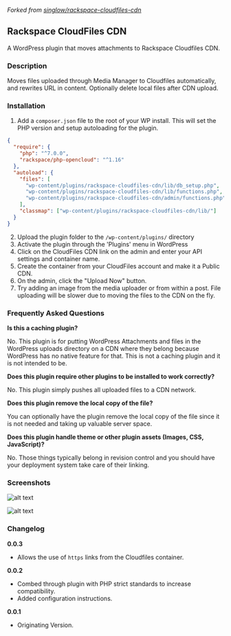 *Forked from [singlow/rackspace-cloudfiles-cdn](https://github.com/singlow/rackspace-cloudfiles-cdn)*

Rackspace CloudFiles CDN
----


A WordPress plugin that moves attachments to Rackspace Cloudfiles CDN.

### Description

Moves files uploaded through Media Manager to Cloudfiles automatically, and rewrites URL in content. Optionally delete local files after CDN upload.

### Installation

1. Add a `composer.json` file to the root of your WP install. This will set the PHP version and setup autoloading for the plugin.
```json
{
  "require": {
    "php": "^7.0.0",
    "rackspace/php-opencloud": "^1.16"
  },
  "autoload": {
    "files": [
      "wp-content/plugins/rackspace-cloudfiles-cdn/lib/db_setup.php",
      "wp-content/plugins/rackspace-cloudfiles-cdn/lib/functions.php",
      "wp-content/plugins/rackspace-cloudfiles-cdn/admin/functions.php"
    ],
    "classmap": ["wp-content/plugins/rackspace-cloudfiles-cdn/lib/"]
  }
}
```
2. Upload the plugin folder to the `/wp-content/plugins/` directory
3. Activate the plugin through the 'Plugins' menu in WordPress
4. Click on the CloudFiles CDN link on the admin and enter your API settings and container name.
5. Create the container from your CloudFiles account and make it a Public CDN.
6. On the admin, click the "Upload Now" button.
7. Try adding an image from the media uploader or from within a post. File uploading will be slower due to moving the files to the CDN on the fly.

### Frequently Asked Questions

**Is this a caching plugin?**

No. This plugin is for putting WordPress Attachments and files in the WordPress uploads directory on a CDN where they belong because WordPress has no native feature for that. This is not a caching plugin and it is not intended to be.

**Does this plugin require other plugins to be installed to work correctly?**

No. This plugin simply pushes all uploaded files to a CDN network.

**Does this plugin remove the local copy of the file?**

You can optionally have the plugin remove the local copy of the file since it is not needed and taking up valuable server space.

**Does this plugin handle theme or other plugin assets (Images, CSS, JavaScript)?**

No. Those things typically belong in revision control and you should have your deployment system take care of their linking.

### Screenshots

![alt text](screenshot-1.png "Beautifully simple management")

![alt text](screenshot-2.png "Example output in content")

### Changelog

**0.0.3**
- Allows the use of `https` links from the Cloudfiles container.

**0.0.2**
- Combed through plugin with PHP strict standards to increase compatibility.
- Added configuration instructions.

**0.0.1**
- Originating Version.
